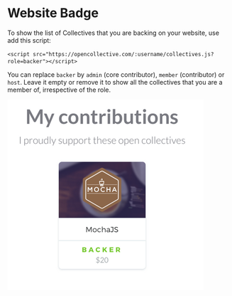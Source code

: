 # Website Badge

To show the list of Collectives that you are backing on your website, use add this script:

```text
<script src="https://opencollective.com/:username/collectives.js?role=backer"></script>
```

You can replace `backer` by `admin` \(core contributor\), `member` \(contributor\) or `host`. Leave it empty or remove it to show all the collectives that you are a member of, irrespective of the role.

![](../.gitbook/assets/screen-shot-2019-01-24-at-2.51.57-pm.png)

